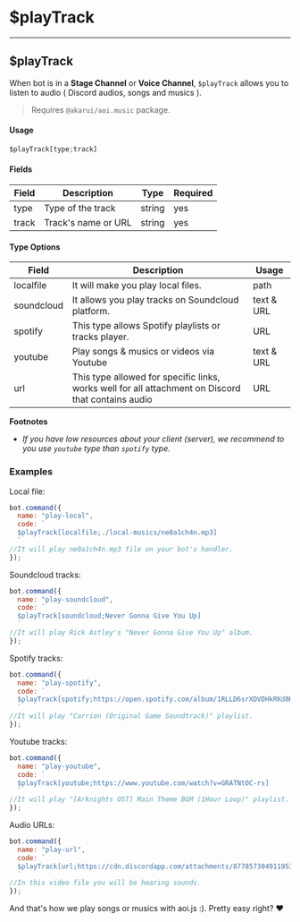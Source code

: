 # $playTrack

***

## $playTrack

When bot is in a **Stage Channel** or **Voice Channel**, `$playTrack` allows you to listen to audio ( Discord audios, songs and musics ).

> Requires `@akarui/aoi.music` package.

#### Usage

```js
$playTrack[type;track]
```

#### Fields

| Field | Description         | Type   | Required |
| ----- | ------------------- | ------ | -------- |
| type  | Type of the track   | string | yes      |
| track | Track's name or URL | string | yes      |

#### Type Options

| Field      | Description                                                                                        | Usage      |
| ---------- | -------------------------------------------------------------------------------------------------- | ---------- |
| localfile  | It will make you play local files.                                                                 | path       |
| soundcloud | It allows you play tracks on Soundcloud platform.                                                  | text & URL |
| spotify    | This type allows Spotify playlists or tracks player.                                               | URL        |
| youtube    | Play songs & musics or videos via Youtube                                                          | text & URL |
| url        | This type allowed for specific links, works well for all attachment on Discord that contains audio | URL        |

**Footnotes**

* _If you have low resources about your client (server), we recommend to you use `youtube` type than `spotify` type._

### Examples

Local file:

```js
bot.command({
  name: "play-local",
  code: `
  $playTrack[localfile;./local-musics/ne0a1ch4n.mp3]
  `
//It will play ne0a1ch4n.mp3 file on your bot's handler.
});
```

Soundcloud tracks:

```js
bot.command({
  name: "play-soundcloud",
  code: `
  $playTrack[soundcloud;Never Gonna Give You Up]
  `
//It will play Rick Astley's "Never Gonna Give You Up" album.
});
```

Spotify tracks:

```js
bot.command({
  name: "play-spotify",
  code: `
  $playTrack[spotify;https://open.spotify.com/album/1RLLD6srXDVDHkRKd8HfaM?si=h51ooGfFRryIelumMIaI9w&utm_source=native-share-menu]
  `
//It will play "Carrion (Original Game Soundtrack)" playlist.
});
```

Youtube tracks:

```js
bot.command({
  name: "play-youtube",
  code: `
  $playTrack[youtube;https://www.youtube.com/watch?v=GRATNtOC-rs]
  `
//It will play "[Arknights OST] Main Theme BGM (1Hour Loop)" playlist. You can also text instead inserting link :)
});
```

Audio URLs:

```js
bot.command({
  name: "play-url",
  code: `
  $playTrack[url;https://cdn.discordapp.com/attachments/877857304911953930/969282303887028264/9F004493-A7F6-4B3B-8FC1-CC9812DC6621.mov]
  `
//In this video file you will be hearing sounds.
});
```

And that's how we play songs or musics with aoi.js :). Pretty easy right? ♥

